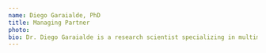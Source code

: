 ```yaml
---
name: Diego Garaialde, PhD
title: Managing Partner
photo: 
bio: Dr. Diego Garaialde is a research scientist specializing in multimodal conversational AI and human-robot interaction at University College Dublin and Managing Partner at Proaxis AI. His research focuses on developing more natural and intuitive ways for humans to interact with AI systems through speech, gesture, and other modalities. With expertise in machine learning, natural language processing, and robotics, Diego contributes to Proaxis AI's advanced research initiatives in embodied conversational agents and multimodal interaction design. His work explores how AI systems can better understand and respond to human communication across multiple channels.
---
```


